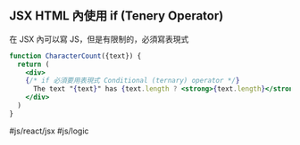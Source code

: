 ## JSX HTML 內使用 if (Tenery Operator)
在 JSX 內可以寫 JS，但是有限制的，必須寫表現式
```jsx
function CharacterCount({text}) {
  return (
    <div>
    {/* if 必須要用表現式 Conditional (ternary) operator */}
      The text "{text}" has {text.length ? <strong>{text.length}</strong> : 'No'} characters
    </div>
  )
}
```

#js/react/jsx #js/logic